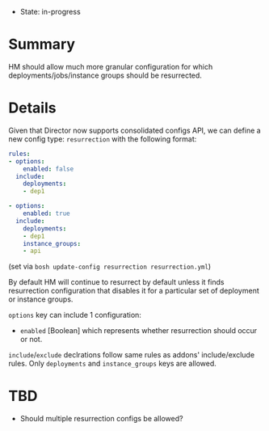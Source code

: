 - State: in-progress

# Summary

HM should allow much more granular configuration for which deployments/jobs/instance groups should be resurrected.

# Details

Given that Director now supports consolidated configs API, we can define a new config type: `resurrection` with the following format:

```yaml
rules:
- options:
    enabled: false
  include:
    deployments:
    - dep1

- options:
    enabled: true
  include:
    deployments:
    - dep1
    instance_groups:
    - api
```

(set via `bosh update-config resurrection resurrection.yml`)

By default HM will continue to resurrect by default unless it finds resurrection configuration that disables it for a particular set of deployment or instance groups.

`options` key can include 1 configuration:

- `enabled` [Boolean] which represents whether resurrection should occur or not.

`include`/`exclude` declrations follow same rules as addons' include/exclude rules. Only `deployments` and `instance_groups` keys are allowed.

# TBD

- Should multiple resurrection configs be allowed?
